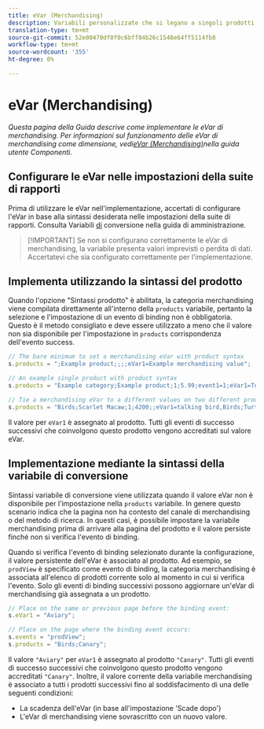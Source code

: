 ```yaml
---
title: eVar (Merchandising)
description: Variabili personalizzate che si legano a singoli prodotti.
translation-type: tm+mt
source-git-commit: 52e00470df0f0c6bff84b26c1548e64ff5114fb8
workflow-type: tm+mt
source-wordcount: '355'
ht-degree: 0%

---
```



# eVar (Merchandising)

*Questa pagina della Guida descrive come implementare le eVar di merchandising. Per informazioni sul funzionamento delle eVar di merchandising come dimensione, vedi[eVar (Merchandising)](/help/components/dimensions/evar-merchandising.md)nella guida utente Componenti.*

## Configurare le eVar nelle impostazioni della suite di rapporti

Prima di utilizzare le eVar nell&#39;implementazione, accertati di configurare l&#39;eVar in base alla sintassi desiderata nelle impostazioni della suite di rapporti. Consulta Variabili [di](/help/admin/admin/conversion-var-admin/conversion-var-admin.md) conversione nella guida di amministrazione.

>[!IMPORTANT] Se non si configurano correttamente le eVar di merchandising, la variabile presenta valori imprevisti o perdita di dati. Accertatevi che sia configurato correttamente per l’implementazione.

## Implementa utilizzando la sintassi del prodotto

Quando l&#39;opzione &quot;Sintassi prodotto&quot; è abilitata, la categoria merchandising viene compilata direttamente all&#39;interno della `products` variabile, pertanto la selezione e l&#39;impostazione di un evento di binding non è obbligatoria. Questo è il metodo consigliato e deve essere utilizzato a meno che il valore non sia disponibile per l&#39;impostazione in `products` corrispondenza dell&#39;evento success.

```js
// The bare minimum to set a merchandising eVar with product syntax
s.products = ";Example product;;;;eVar1=Example merchandising value";

// An example single product with product syntax
s.products = "Example category;Example product;1;5.99;event1=1;eVar1=Turtles";

// Tie a merchandising eVar to a different values on two different products
s.products = "Birds;Scarlet Macaw;1;4200;;eVar1=talking bird,Birds;Turtle dove;2;550;;eVar1=love birds";
```

Il valore per `eVar1` è assegnato al prodotto. Tutti gli eventi di successo successivi che coinvolgono questo prodotto vengono accreditati sul valore eVar.

## Implementazione mediante la sintassi della variabile di conversione

Sintassi variabile di conversione viene utilizzata quando il valore eVar non è disponibile per l&#39;impostazione nella `products` variabile. In genere questo scenario indica che la pagina non ha contesto del canale di merchandising o del metodo di ricerca. In questi casi, è possibile impostare la variabile merchandising prima di arrivare alla pagina del prodotto e il valore persiste finché non si verifica l&#39;evento di binding.

Quando si verifica l&#39;evento di binding selezionato durante la configurazione, il valore persistente dell&#39;eVar è associato al prodotto. Ad esempio, se `prodView` è specificato come evento di binding, la categoria merchandising è associata all&#39;elenco di prodotti corrente solo al momento in cui si verifica l&#39;evento. Solo gli eventi di binding successivi possono aggiornare un&#39;eVar di merchandising già assegnata a un prodotto.

```js
// Place on the same or previous page before the binding event:
s.eVar1 = "Aviary";

// Place on the page where the binding event occurs:
s.events = "prodView";
s.products = "Birds;Canary";
```

Il valore `"Aviary"` per `eVar1` è assegnato al prodotto `"Canary"`. Tutti gli eventi di successo successivi che coinvolgono questo prodotto vengono accreditati `"Canary"`. Inoltre, il valore corrente della variabile merchandising è associato a tutti i prodotti successivi fino al soddisfacimento di una delle seguenti condizioni:

* La scadenza dell&#39;eVar (in base all&#39;impostazione &#39;Scade dopo&#39;)
* L&#39;eVar di merchandising viene sovrascritto con un nuovo valore.
